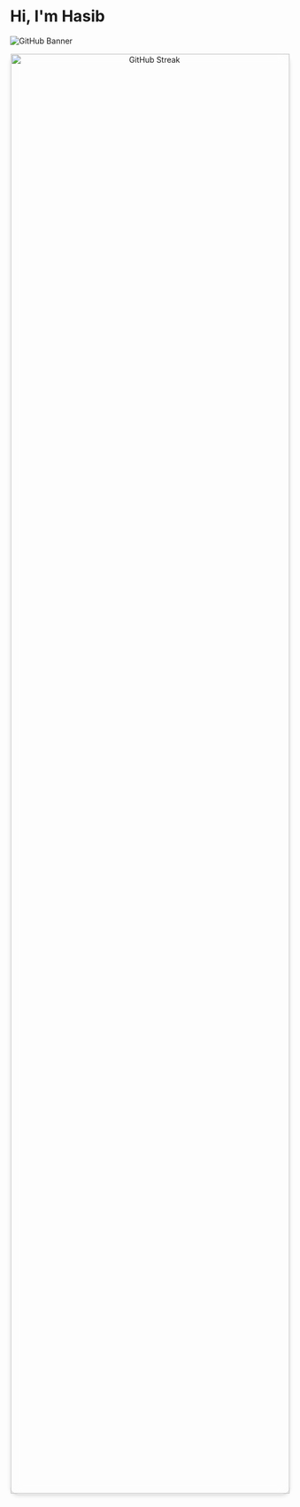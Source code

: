 # Hi, I'm Hasib

![GitHub Banner](https://i.ibb.co/0Y3DfXp/Linkdn-banner.png)

<div align="center" style="width: 100%; max-width: 100%; border: 1px solid transparent; border-radius: 15px; box-shadow: 0 4px 6px rgba(0, 0, 0, 0.1), 0 1px 3px rgba(0, 0, 0, 0.08); backdrop-filter: blur(10px);">

  <img src="https://github-readme-streak-stats.herokuapp.com/?user=kaziabulhasib" alt="GitHub Streak" style="width: 100%; max-width: 100%; height: auto; max-height: 66.67%;" />
  
</div>
